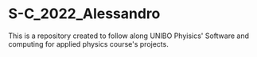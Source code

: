 # S-C_2022_Alessandro
This is a repository created to follow along UNIBO Phyisics' Software and computing for applied physics course's projects.
